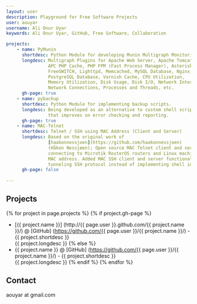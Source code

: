 ```yaml
---
layout: user
description: Playground for Free Software Projects
user: aouyar
username: Ali Onur Uyar
keywords: Ali Onur Uyar, GitHub, Free Software, Collaboration

projects:
    - name: PyMunin
      shortdesc: Python Module for developing Munin Multigraph Monitoring Plugins
      longdesc: Multigraph Plugins for Apache Web Server, Apache Tomcat, 
                APC PHP Cache, PHP FPM (Fast Process Manager), Asterisk, 
                FreeSWITCH, Lighttpd, Memcached, MySQL Database, Nginx, NTP, 
                PostgreSQL Database, Varnish Cache, CPU Utilization, 
                Memory Utilization, Disk Usage, Disk I/O, Network Interfaces, 
                Network Connections, Processes and Threads, etc.
      gh-page: true
    - name: pybackup
      shortdesc: Python Module for implementing backup scripts.
      longdesc: Being developed as an alternative to custom shell scripts
                that improves on error checking and reporting.
      gh-page: true
    - name: MAC-Telnet
      shortdesc: Telnet / SSH using MAC Address (Client and Server)
      longdesc: Based on the original work of 
                [haakonnessjoen](https://github.com/haakonnessjoen) 
                (Håkon Nessjøen); Open source MAC Telnet client and server for 
                connecting to Microtik RouterOS routers and Linux machines via 
                MAC address. Added MAC SSH client and server functionality for 
                tunneling SSH protocol instead of implementing shell interface directly.
      gh-page: false
	
---
```


Projects
--------

{% for project in page.projects %}
{% if project.gh-page %}
* [{{ project.name }}] (http://{{ page.user }}.github.com/{{ project.name }}/)
  @ [GitHub] (https://github.com/{{ page.user }}/{{ project.name }}/) - {{ project.shortdesc }}
  <br>{{ project.longdesc }}
{% else %}
* {{ project.name }}
  @ [GitHub] (https://github.com/{{ page.user }}/{{ project.name }}/) - {{ project.shortdesc }}
  <br>{{ project.longdesc }}
{% endif %}
{% endfor %}


Contact
-------

aouyar at gmail.com